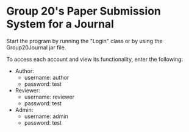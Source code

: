 # Group 20's Paper Submission System for a Journal

Start the program by running the "Login" class or by using the Group20Journal jar file.

To access each account and view its functionality, enter the following:
  - Author:
    - username: author
    - password: test
  - Reviewer:
    - username: reviewer
    - password: test
  - Admin:
    - username: admin
    - password: test
